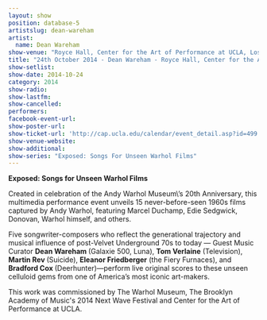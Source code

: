 ```yaml
---
layout: show
position: database-5
artistslug: dean-wareham
artist:
  name: Dean Wareham
show-venue: "Royce Hall, Center for the Art of Performance at UCLA, Los Angeles, CA, USA"
title: "24th October 2014 - Dean Wareham - Royce Hall, Center for the Art of Performance at UCLA, Los Angeles, CA, USA"
show-setlist: 
show-date: 2014-10-24
category: 2014
show-radio: 
show-lastfm: 
show-cancelled: 
performers: 
facebook-event-url: 
show-poster-url: 
show-ticket-url: 'http://cap.ucla.edu/calendar/event_detail.asp?id=499'
show-venue-website: 
show-additional: 
show-series: "Exposed: Songs For Unseen Warhol Films"
---
```

<p><strong>Exposed: Songs for Unseen Warhol Films</strong></p><p>Created in celebration of the Andy Warhol Museum\’s 20th Anniversary, this multimedia performance event unveils 15 never-before-seen 1960s films captured by Andy Warhol, featuring Marcel Duchamp, Edie Sedgwick, Donovan, Warhol himself, and others.<p><p>Five songwriter-composers who reflect the generational trajectory and musical influence of post-Velvet Underground 70s to today — Guest Music Curator <b>Dean Wareham </b>(Galaxie 500, Luna), <b>Tom Verlaine</b> (Television), <b>Martin Rev </b>(Suicide), <b>Eleanor Friedberger</b> (the Fiery Furnaces), and <b>Bradford Cox </b>(Deerhunter)—perform live original scores to these unseen celluloid gems from one of America’s most iconic art-makers. <p>This work was commissioned by The Warhol Museum, The Brooklyn Academy of Music's 2014 Next Wave Festival and Center for the Art of Performance at UCLA. </p>
